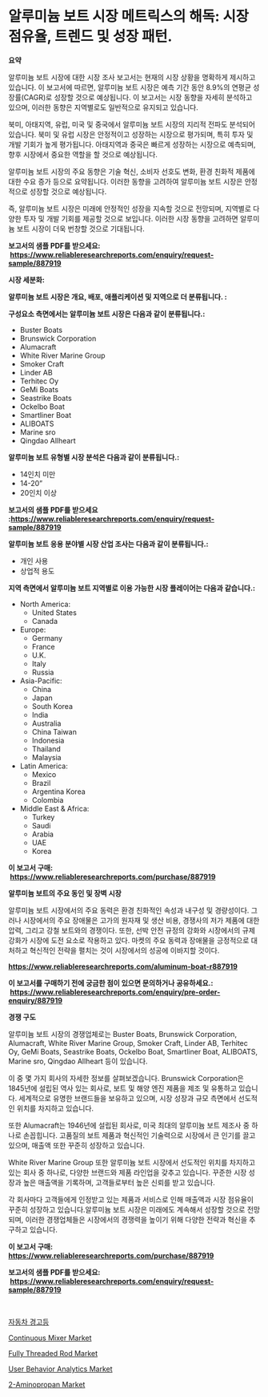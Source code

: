 <p><h1>알루미늄 보트 시장 메트릭스의 해독: 시장 점유율, 트렌드 및 성장 패턴.</h1></p><p><strong>요약</strong></p>
<p><p>알루미늄 보트 시장에 대한 시장 조사 보고서는 현재의 시장 상황을 명확하게 제시하고 있습니다. 이 보고서에 따르면, 알루미늄 보트 시장은 예측 기간 동안 8.9%의 연평균 성장률(CAGR)로 성장할 것으로 예상됩니다. 이 보고서는 시장 동향을 자세히 분석하고 있으며, 이러한 동향은 지역별로도 일반적으로 유지되고 있습니다.</p><p>북미, 아태지역, 유럽, 미국 및 중국에서 알루미늄 보트 시장의 지리적 전파도 분석되어 있습니다. 북미 및 유럽 시장은 안정적이고 성장하는 시장으로 평가되며, 특히 투자 및 개발 기회가 높게 평가됩니다. 아태지역과 중국은 빠르게 성장하는 시장으로 예측되며, 향후 시장에서 중요한 역할을 할 것으로 예상됩니다.</p><p>알루미늄 보트 시장의 주요 동향은 기술 혁신, 소비자 선호도 변화, 환경 친화적 제품에 대한 수요 증가 등으로 요약됩니다. 이러한 동향을 고려하여 알루미늄 보트 시장은 안정적으로 성장할 것으로 예상됩니다.</p><p>즉, 알루미늄 보트 시장은 미래에 안정적인 성장을 지속할 것으로 전망되며, 지역별로 다양한 투자 및 개발 기회를 제공할 것으로 보입니다. 이러한 시장 동향을 고려하면 알루미늄 보트 시장이 더욱 번창할 것으로 기대됩니다.</p></p>
<p><strong>보고서의 샘플 PDF를 받으세요: &nbsp;<a href="https://www.reliableresearchreports.com/enquiry/request-sample/887919">https://www.reliableresearchreports.com/enquiry/request-sample/887919</a></strong></p>
<p><strong>시장 세분화:</strong></p>
<p><strong> 알루미늄 보트 시장은 개요, 배포, 애플리케이션 및 지역으로 더 분류됩니다. :</strong></p>
<p><strong>구성요소 측면에서는 알루미늄 보트 시장은 다음과 같이 분류됩니다.:</strong></p>
<p><ul><li>Buster Boats</li><li>Brunswick Corporation</li><li>Alumacraft</li><li>White River Marine Group</li><li>Smoker Craft</li><li>Linder AB</li><li>Terhitec Oy</li><li>GeMi Boats</li><li>Seastrike Boats</li><li>Ockelbo Boat</li><li>Smartliner Boat</li><li>ALIBOATS</li><li>Marine sro</li><li>Qingdao Allheart</li></ul></p>
<p><strong> 알루미늄 보트 유형별 시장 분석은 다음과 같이 분류됩니다.:</strong></p>
<p><ul><li>14인치 미만</li><li>14-20”</li><li>20인치 이상</li></ul></p>
<p><strong>보고서의 샘플 PDF를 받으세요 :<a href="https://www.reliableresearchreports.com/enquiry/request-sample/887919">https://www.reliableresearchreports.com/enquiry/request-sample/887919</a></strong></p>
<p><strong> 알루미늄 보트 응용 분야별 시장 산업 조사는 다음과 같이 분류됩니다.:</strong></p>
<p><ul><li>개인 사용</li><li>상업적 용도</li></ul></p>
<p><strong>지역 측면에서 알루미늄 보트 지역별로 이용 가능한 시장 플레이어는 다음과 같습니다.:</strong></p>
<p><ul>
    <li>
        North America:
        <ul>
            <li>United States</li>
            <li>Canada</li>
        </ul>
    </li>
    <li>
        Europe:
        <ul>
            <li>Germany</li>
            <li>France</li>
            <li>U.K.</li>
            <li>Italy</li>
            <li>Russia</li>
        </ul>
    </li>
    <li>
        Asia-Pacific:
        <ul>
            <li>China</li>
            <li>Japan</li>
            <li>South Korea</li>
            <li>India</li>
            <li>Australia</li>
            <li>China Taiwan</li>
            <li>Indonesia</li>
            <li>Thailand</li>
            <li>Malaysia</li>
        </ul>
    </li>
    <li>
        Latin America:
        <ul>
            <li>Mexico</li>
            <li>Brazil</li>
            <li>Argentina Korea</li>
            <li>Colombia</li>
        </ul>
    </li>
    <li>
        Middle East & Africa:
        <ul>
            <li>Turkey</li>
            <li>Saudi</li>
            <li>Arabia</li>
            <li>UAE</li>
            <li>Korea</li>
        </ul>
    </li>
    </ul></p>
<p><strong>이 보고서 구매: &nbsp;<a href="https://www.reliableresearchreports.com/purchase/887919">https://www.reliableresearchreports.com/purchase/887919</a></strong></p>
<p><strong>알루미늄 보트의 주요 동인 및 장벽 시장</strong></p>
<p><p>알루미늄 보트 시장에서의 주요 동력은 환경 친화적인 속성과 내구성 및 경량성이다. 그러나 시장에서의 주요 장애물은 고가의 원자재 및 생산 비용, 경쟁사의 저가 제품에 대한 압력, 그리고 강철 보트와의 경쟁이다. 또한, 선박 안전 규정의 강화와 시장에서의 규제 강화가 시장에 도전 요소로 작용하고 있다. 마켓의 주요 동력과 장애물을 긍정적으로 대처하고 혁신적인 전략을 펼치는 것이 시장에서의 성공에 이바지할 것이다.</p></p>
<p><strong><a href="https://www.reliableresearchreports.com/aluminum-boat-r887919">https://www.reliableresearchreports.com/aluminum-boat-r887919</a></strong></p>
<p><strong>이 보고서를 구매하기 전에 궁금한 점이 있으면 문의하거나 공유하세요.: &nbsp;<a href="https://www.reliableresearchreports.com/enquiry/pre-order-enquiry/887919">https://www.reliableresearchreports.com/enquiry/pre-order-enquiry/887919</a></strong></p>
<p><strong>경쟁 구도</strong></p>
<p><p>알루미늄 보트 시장의 경쟁업체로는 Buster Boats, Brunswick Corporation, Alumacraft, White River Marine Group, Smoker Craft, Linder AB, Terhitec Oy, GeMi Boats, Seastrike Boats, Ockelbo Boat, Smartliner Boat, ALIBOATS, Marine sro, Qingdao Allheart 등이 있습니다. </p><p>이 중 몇 가지 회사의 자세한 정보를 살펴보겠습니다. Brunswick Corporation은 1845년에 설립된 역사 있는 회사로, 보트 및 해양 엔진 제품을 제조 및 유통하고 있습니다. 세계적으로 유명한 브랜드들을 보유하고 있으며, 시장 성장과 규모 측면에서 선도적인 위치를 차지하고 있습니다. </p><p>또한 Alumacraft는 1946년에 설립된 회사로, 미국 최대의 알루미늄 보트 제조사 중 하나로 손꼽힙니다. 고품질의 보트 제품과 혁신적인 기술력으로 시장에서 큰 인기를 끌고 있으며, 매출액 또한 꾸준히 성장하고 있습니다.</p><p>White River Marine Group 또한 알루미늄 보트 시장에서 선도적인 위치를 차지하고 있는 회사 중 하나로, 다양한 브랜드와 제품 라인업을 갖추고 있습니다. 꾸준한 시장 성장과 높은 매출액을 기록하며, 고객들로부터 높은 신뢰를 받고 있습니다. </p><p>각 회사마다 고객들에게 인정받고 있는 제품과 서비스로 인해 매출액과 시장 점유율이 꾸준히 성장하고 있습니다.알루미늄 보트 시장은 미래에도 계속해서 성장할 것으로 전망되며, 이러한 경쟁업체들은 시장에서의 경쟁력을 높이기 위해 다양한 전략과 혁신을 추구하고 있습니다.</p></p>
<p><strong>이 보고서 구매: &nbsp; <a href="https://www.reliableresearchreports.com/purchase/887919">https://www.reliableresearchreports.com/purchase/887919</a></strong></p>
<p><strong>보고서의 샘플 PDF를 받으세요: &nbsp;<a href="https://www.reliableresearchreports.com/enquiry/request-sample/887919">https://www.reliableresearchreports.com/enquiry/request-sample/887919</a></strong><strong></strong></p>
<p>&nbsp;</p>
<p><p><a href="https://github.com/FelipeGrrady654556/Market-Research-Report-List-1/blob/main/391200823430.md">자동차 경고등</a></p><p><a href="https://view.publitas.com/reportprime-1/decoding-continuous-mixer-market-metrics-market-share-trends-and-growth-patterns/">Continuous Mixer Market</a></p><p><a href="https://issuu.com/reportprime-2/docs/fully-threaded-rod-market-size-2030.pptx">Fully Threaded Rod Market</a></p><p><a href="https://github.com/joannesouthgate/Market-Research-Report-List-2/blob/main/user-behavior-analytics-market.md">User Behavior Analytics Market</a></p><p><a href="https://www.linkedin.com/pulse/2-aminopropan-market-research-report-provides-thorough-industry-czj1e?trackingId=tBfY8g%2BnjmkfTxy3%2BUTMgg%3D%3D">2-Aminopropan Market</a></p></p>